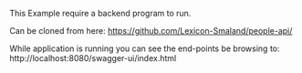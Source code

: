 This Example require a backend program to run.

Can be cloned from here: https://github.com/Lexicon-Smaland/people-api/

While application is running you can see the end-points be browsing to:
http://localhost:8080/swagger-ui/index.html